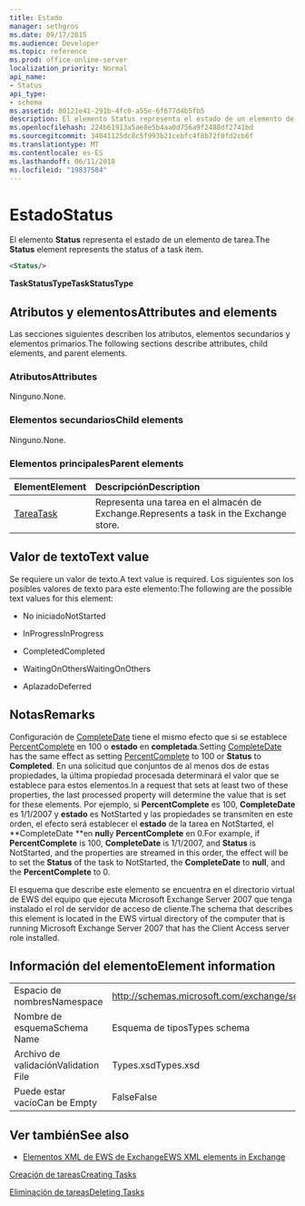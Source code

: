```yaml
---
title: Estado
manager: sethgros
ms.date: 09/17/2015
ms.audience: Developer
ms.topic: reference
ms.prod: office-online-server
localization_priority: Normal
api_name:
- Status
api_type:
- schema
ms.assetid: 80121e41-291b-4fc0-a55e-6f677d4b5fb5
description: El elemento Status representa el estado de un elemento de tarea.
ms.openlocfilehash: 224b61913a5ae8e5b4aa0d756a9f2488df2741bd
ms.sourcegitcommit: 34041125dc8c5f993b21cebfc4f8b72f0fd2cb6f
ms.translationtype: MT
ms.contentlocale: es-ES
ms.lasthandoff: 06/11/2018
ms.locfileid: "19837584"
---
```

# <a name="status"></a><span data-ttu-id="6a44f-103">Estado</span><span class="sxs-lookup"><span data-stu-id="6a44f-103">Status</span></span>

<span data-ttu-id="6a44f-104">El elemento **Status** representa el estado de un elemento de tarea.</span><span class="sxs-lookup"><span data-stu-id="6a44f-104">The **Status** element represents the status of a task item.</span></span> 
  
```xml
<Status/>
```

 <span data-ttu-id="6a44f-105">**TaskStatusType**</span><span class="sxs-lookup"><span data-stu-id="6a44f-105">**TaskStatusType**</span></span>
## <a name="attributes-and-elements"></a><span data-ttu-id="6a44f-106">Atributos y elementos</span><span class="sxs-lookup"><span data-stu-id="6a44f-106">Attributes and elements</span></span>

<span data-ttu-id="6a44f-107">Las secciones siguientes describen los atributos, elementos secundarios y elementos primarios.</span><span class="sxs-lookup"><span data-stu-id="6a44f-107">The following sections describe attributes, child elements, and parent elements.</span></span>
  
### <a name="attributes"></a><span data-ttu-id="6a44f-108">Atributos</span><span class="sxs-lookup"><span data-stu-id="6a44f-108">Attributes</span></span>

<span data-ttu-id="6a44f-109">Ninguno.</span><span class="sxs-lookup"><span data-stu-id="6a44f-109">None.</span></span>
  
### <a name="child-elements"></a><span data-ttu-id="6a44f-110">Elementos secundarios</span><span class="sxs-lookup"><span data-stu-id="6a44f-110">Child elements</span></span>

<span data-ttu-id="6a44f-111">Ninguno.</span><span class="sxs-lookup"><span data-stu-id="6a44f-111">None.</span></span>
  
### <a name="parent-elements"></a><span data-ttu-id="6a44f-112">Elementos principales</span><span class="sxs-lookup"><span data-stu-id="6a44f-112">Parent elements</span></span>

|<span data-ttu-id="6a44f-113">**Element**</span><span class="sxs-lookup"><span data-stu-id="6a44f-113">**Element**</span></span>|<span data-ttu-id="6a44f-114">**Descripción**</span><span class="sxs-lookup"><span data-stu-id="6a44f-114">**Description**</span></span>|
|:-----|:-----|
|[<span data-ttu-id="6a44f-115">Tarea</span><span class="sxs-lookup"><span data-stu-id="6a44f-115">Task</span></span>](task.md) <br/> |<span data-ttu-id="6a44f-116">Representa una tarea en el almacén de Exchange.</span><span class="sxs-lookup"><span data-stu-id="6a44f-116">Represents a task in the Exchange store.</span></span>  <br/> |
   
## <a name="text-value"></a><span data-ttu-id="6a44f-117">Valor de texto</span><span class="sxs-lookup"><span data-stu-id="6a44f-117">Text value</span></span>

<span data-ttu-id="6a44f-118">Se requiere un valor de texto.</span><span class="sxs-lookup"><span data-stu-id="6a44f-118">A text value is required.</span></span> <span data-ttu-id="6a44f-119">Los siguientes son los posibles valores de texto para este elemento:</span><span class="sxs-lookup"><span data-stu-id="6a44f-119">The following are the possible text values for this element:</span></span>
  
- <span data-ttu-id="6a44f-120">No iniciado</span><span class="sxs-lookup"><span data-stu-id="6a44f-120">NotStarted</span></span>
    
- <span data-ttu-id="6a44f-121">InProgress</span><span class="sxs-lookup"><span data-stu-id="6a44f-121">InProgress</span></span>
    
- <span data-ttu-id="6a44f-122">Completed</span><span class="sxs-lookup"><span data-stu-id="6a44f-122">Completed</span></span>
    
- <span data-ttu-id="6a44f-123">WaitingOnOthers</span><span class="sxs-lookup"><span data-stu-id="6a44f-123">WaitingOnOthers</span></span>
    
- <span data-ttu-id="6a44f-124">Aplazado</span><span class="sxs-lookup"><span data-stu-id="6a44f-124">Deferred</span></span>
    
## <a name="remarks"></a><span data-ttu-id="6a44f-125">Notas</span><span class="sxs-lookup"><span data-stu-id="6a44f-125">Remarks</span></span>

<span data-ttu-id="6a44f-126">Configuración de [CompleteDate](completedate.md) tiene el mismo efecto que si se establece [PercentComplete](percentcomplete.md) en 100 o **estado** en **completada**.</span><span class="sxs-lookup"><span data-stu-id="6a44f-126">Setting [CompleteDate](completedate.md) has the same effect as setting [PercentComplete](percentcomplete.md) to 100 or **Status** to **Completed**.</span></span> <span data-ttu-id="6a44f-127">En una solicitud que conjuntos de al menos dos de estas propiedades, la última propiedad procesada determinará el valor que se establece para estos elementos.</span><span class="sxs-lookup"><span data-stu-id="6a44f-127">In a request that sets at least two of these properties, the last processed property will determine the value that is set for these elements.</span></span> <span data-ttu-id="6a44f-128">Por ejemplo, si **PercentComplete** es 100, **CompleteDate** es 1/1/2007 y **estado** es NotStarted y las propiedades se transmiten en este orden, el efecto será establecer el **estado** de la tarea en NotStarted, el **CompleteDate **en **null**y **PercentComplete** en 0.</span><span class="sxs-lookup"><span data-stu-id="6a44f-128">For example, if **PercentComplete** is 100, **CompleteDate** is 1/1/2007, and **Status** is NotStarted, and the properties are streamed in this order, the effect will be to set the **Status** of the task to NotStarted, the **CompleteDate** to **null**, and the **PercentComplete** to 0.</span></span> 
  
<span data-ttu-id="6a44f-129">El esquema que describe este elemento se encuentra en el directorio virtual de EWS del equipo que ejecuta Microsoft Exchange Server 2007 que tenga instalado el rol de servidor de acceso de cliente.</span><span class="sxs-lookup"><span data-stu-id="6a44f-129">The schema that describes this element is located in the EWS virtual directory of the computer that is running Microsoft Exchange Server 2007 that has the Client Access server role installed.</span></span>
  
## <a name="element-information"></a><span data-ttu-id="6a44f-130">Información del elemento</span><span class="sxs-lookup"><span data-stu-id="6a44f-130">Element information</span></span>

|||
|:-----|:-----|
|<span data-ttu-id="6a44f-131">Espacio de nombres</span><span class="sxs-lookup"><span data-stu-id="6a44f-131">Namespace</span></span>  <br/> |http://schemas.microsoft.com/exchange/services/2006/types  <br/> |
|<span data-ttu-id="6a44f-132">Nombre de esquema</span><span class="sxs-lookup"><span data-stu-id="6a44f-132">Schema Name</span></span>  <br/> |<span data-ttu-id="6a44f-133">Esquema de tipos</span><span class="sxs-lookup"><span data-stu-id="6a44f-133">Types schema</span></span>  <br/> |
|<span data-ttu-id="6a44f-134">Archivo de validación</span><span class="sxs-lookup"><span data-stu-id="6a44f-134">Validation File</span></span>  <br/> |<span data-ttu-id="6a44f-135">Types.xsd</span><span class="sxs-lookup"><span data-stu-id="6a44f-135">Types.xsd</span></span>  <br/> |
|<span data-ttu-id="6a44f-136">Puede estar vacío</span><span class="sxs-lookup"><span data-stu-id="6a44f-136">Can be Empty</span></span>  <br/> |<span data-ttu-id="6a44f-137">False</span><span class="sxs-lookup"><span data-stu-id="6a44f-137">False</span></span>  <br/> |
   
## <a name="see-also"></a><span data-ttu-id="6a44f-138">Ver también</span><span class="sxs-lookup"><span data-stu-id="6a44f-138">See also</span></span>



- [<span data-ttu-id="6a44f-139">Elementos XML de EWS de Exchange</span><span class="sxs-lookup"><span data-stu-id="6a44f-139">EWS XML elements in Exchange</span></span>](ews-xml-elements-in-exchange.md)


[<span data-ttu-id="6a44f-140">Creación de tareas</span><span class="sxs-lookup"><span data-stu-id="6a44f-140">Creating Tasks</span></span>](http://msdn.microsoft.com/library/0ef97334-e8a0-4f67-a23a-dd9e2bbad49f%28Office.15%29.aspx)
  
[<span data-ttu-id="6a44f-141">Eliminación de tareas</span><span class="sxs-lookup"><span data-stu-id="6a44f-141">Deleting Tasks</span></span>](http://msdn.microsoft.com/library/a3d7e25f-8a35-4901-b1d9-d31f418ab340%28Office.15%29.aspx)

